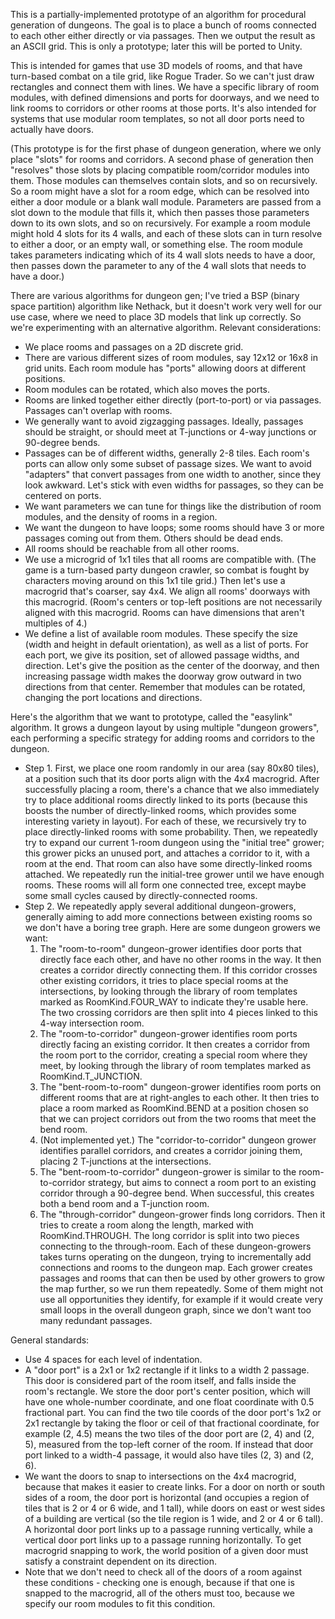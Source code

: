 This is a partially-implemented prototype of an algorithm for procedural generation of dungeons. The goal is to place a bunch of rooms connected to each other either directly or via passages. Then we output the result as an ASCII grid. This is only a prototype; later this will be ported to Unity.

This is intended for games that use 3D models of rooms, and that have turn-based combat on a tile grid, like Rogue Trader. So we can't just draw rectangles and connect them with lines. We have a specific library of room modules, with defined dimensions and ports for doorways, and we need to link rooms to corridors or other rooms at those ports. It's also intended for systems that use modular room templates, so not all door ports need to actually have doors.

(This prototype is for the first phase of dungeon generation, where we only place "slots" for rooms and corridors. A second phase of generation then "resolves" those slots by placing compatible room/corridor modules into them. Those modules can themselves contain slots, and so on recursively. So a room might have a slot for a room edge, which can be resolved into either a door module or a blank wall module. Parameters are passed from a slot down to the module that fills it, which then passes those parameters down to its own slots, and so on recursively. For example a room module might hold 4 slots for its 4 walls, and each of these slots can in turn resolve to either a door, or an empty wall, or something else. The room module takes parameters indicating which of its 4 wall slots needs to have a door, then passes down the parameter to any of the 4 wall slots that needs to have a door.)

There are various algorithms for dungeon gen; I've tried a BSP (binary space partition) algorithm like Nethack, but it doesn't work very well for our use case, where we need to place 3D models that link up correctly. So we're experimenting with an alternative algorithm. Relevant considerations:

- We place rooms and passages on a 2D discrete grid.
- There are various different sizes of room modules, say 12x12 or 16x8 in grid units. Each room module has "ports" allowing doors at different positions.
- Room modules can be rotated, which also moves the ports.
- Rooms are linked together either directly (port-to-port) or via passages. Passages can't overlap with rooms.
- We generally want to avoid zigzagging passages. Ideally, passages should be straight, or should meet at T-junctions or 4-way junctions or 90-degree bends.
- Passages can be of different widths, generally 2-8 tiles. Each room's ports can allow only some subset of passage sizes. We want to avoid "adapters" that convert passages from one width to another, since they look awkward. Let's stick with even widths for passages, so they can be centered on ports.
- We want parameters we can tune for things like the distribution of room modules, and the density of rooms in a region.
- We want the dungeon to have loops; some rooms should have 3 or more passages coming out from them. Others should be dead ends.
- All rooms should be reachable from all other rooms.
- We use a microgrid of 1x1 tiles that all rooms are compatible with. (The game is a turn-based party dungeon crawler, so combat is fought by characters moving around on this 1x1 tile grid.) Then let's use a macrogrid that's coarser, say 4x4. We align all rooms' doorways with this macrogrid. (Room's centers or top-left positions are not necessarily aligned with this macrogrid. Rooms can have dimensions that aren't multiples of 4.)
- We define a list of available room modules. These specify the size (width and height in default orientation), as well as a list of ports. For each port, we give its position, set of allowed passage widths, and direction. Let's give the position as the center of the doorway, and then increasing passage width makes the doorway grow outward in two directions from that center. Remember that modules can be rotated, changing the port locations and directions.

Here's the algorithm that we want to prototype, called the "easylink" algorithm. It grows a dungeon layout by using multiple "dungeon growers", each performing a specific strategy for adding rooms and corridors to the dungeon.

* Step 1. First, we place one room randomly in our area (say 80x80 tiles), at a position such that its door ports align with the 4x4 macrogrid. After successfully placing a room, there's a chance that we also immediately try to place additional rooms directly linked to its ports (because this boosts the number of directly-linked rooms, which provides some interesting variety in layout). For each of these, we recursively try to place directly-linked rooms with some probability. Then, we repeatedly try to expand our current 1-room dungeon using the "initial tree" grower; this grower picks an unused port, and attaches a corridor to it, with a room at the end. That room can also have some directly-linked rooms attached. We repeatedly run the initial-tree grower until we have enough rooms. These rooms will all form one connected tree, except maybe some small cycles caused by directly-connected rooms.
* Step 2. We repeatedly apply several additional dungeon-growers, generally aiming to add more connections between existing rooms so we don't have a boring tree graph. Here are some dungeon growers we want:
	1. The "room-to-room" dungeon-grower identifies door ports that directly face each other, and have no other rooms in the way. It then creates a corridor directly connecting them. If this corridor crosses other existing corridors, it tries to place special rooms at the intersections, by looking through the library of room templates marked as RoomKind.FOUR_WAY to indicate they're usable here. The two crossing corridors are then split into 4 pieces linked to this 4-way intersection room.
	2. The "room-to-corridor" dungeon-grower identifies room ports directly facing an existing corridor. It then creates a corridor from the room port to the corridor, creating a special room where they meet, by looking through the library of room templates marked as RoomKind.T_JUNCTION.
	3. The "bent-room-to-room" dungeon-grower identifies room ports on different rooms that are at right-angles to each other. It then tries to place a room marked as RoomKind.BEND at a position chosen so that we can project corridors out from the two rooms that meet the bend room.
	4. (Not implemented yet.) The "corridor-to-corridor" dungeon grower identifies parallel corridors, and creates a corridor joining them, placing 2 T-junctions at the intersections.
	5. The "bent-room-to-corridor" dungeon-grower is similar to the room-to-corridor strategy, but aims to connect a room port to an existing corridor through a 90-degree bend. When successful, this creates both a bend room and a T-junction room.
	6. The "through-corridor" dungeon-grower finds long corridors. Then it tries to create a room along the length, marked with RoomKind.THROUGH. The long corridor is split into two pieces connecting to the through-room.
Each of these dungeon-growers takes turns operating on the dungeon, trying to incrementally add connections and rooms to the dungeon map. Each grower creates passages and rooms that can then be used by other growers to grow the map further, so we run them repeatedly. Some of them might not use all opportunities they identify, for example if it would create very small loops in the overall dungeon graph, since we don't want too many redundant passages.

General standards:

* Use 4 spaces for each level of indentation.
* A "door port" is a 2x1 or 1x2 rectangle if it links to a width 2 passage. This door is considered part of the room itself, and falls inside the room's rectangle. We store the door port's center position, which will have one whole-number coordinate, and one float coordinate with 0.5 fractional part. You can find the two tile coords of the door port's 1x2 or 2x1 rectangle by taking the floor or ceil of that fractional coordinate, for example (2, 4.5) means the two tiles of the door port are (2, 4) and (2, 5), measured from the top-left corner of the room. If instead that door port linked to a width-4 passage, it would also have tiles (2, 3) and (2, 6).
* We want the doors to snap to intersections on the 4x4 macrogrid, because that makes it easier to create links. For a door on north or south sides of a room, the door port is horizontal (and occupies a region of tiles that is 2 or 4 or 6 wide, and 1 tall), while doors on east or west sides of a building are vertical (so the tile region is 1 wide, and 2 or 4 or 6 tall). A horizontal door port links up to a passage running vertically, while a vertical door port links up to a passage running horizontally. To get macrogrid snapping to work, the world position of a given door must satisfy a constraint dependent on its direction.
* Note that we don't need to check all of the doors of a room against these conditions - checking one is enough, because if that one is snapped to the macrogrid, all of the others must too, because we specify our room modules to fit this condition.